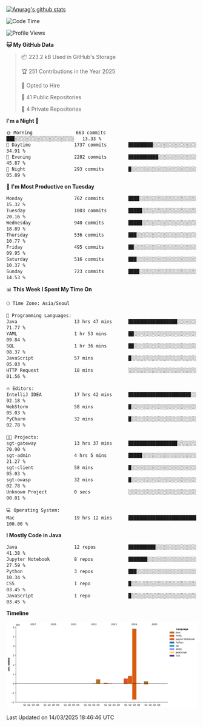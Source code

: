 [![Anurag's github stats](https://github-readme-stats.vercel.app/api?username=hajubal)](https://github.com/anuraghazra/github-readme-stats)

<!--START_SECTION:waka-->
![Code Time](http://img.shields.io/badge/Code%20Time-297%20hrs%2056%20mins-blue)

![Profile Views](http://img.shields.io/badge/Profile%20Views-0-blue)

**🐱 My GitHub Data** 

> 📦 223.2 kB Used in GitHub's Storage 
 > 
> 🏆 251 Contributions in the Year 2025
 > 
> 💼 Opted to Hire
 > 
> 📜 41 Public Repositories 
 > 
> 🔑 4 Private Repositories 
 > 
**I'm a Night 🦉** 

```text
🌞 Morning                663 commits         ███░░░░░░░░░░░░░░░░░░░░░░   13.33 % 
🌆 Daytime                1737 commits        █████████░░░░░░░░░░░░░░░░   34.91 % 
🌃 Evening                2282 commits        ███████████░░░░░░░░░░░░░░   45.87 % 
🌙 Night                  293 commits         █░░░░░░░░░░░░░░░░░░░░░░░░   05.89 % 
```
📅 **I'm Most Productive on Tuesday** 

```text
Monday                   762 commits         ████░░░░░░░░░░░░░░░░░░░░░   15.32 % 
Tuesday                  1003 commits        █████░░░░░░░░░░░░░░░░░░░░   20.16 % 
Wednesday                940 commits         █████░░░░░░░░░░░░░░░░░░░░   18.89 % 
Thursday                 536 commits         ███░░░░░░░░░░░░░░░░░░░░░░   10.77 % 
Friday                   495 commits         ██░░░░░░░░░░░░░░░░░░░░░░░   09.95 % 
Saturday                 516 commits         ███░░░░░░░░░░░░░░░░░░░░░░   10.37 % 
Sunday                   723 commits         ████░░░░░░░░░░░░░░░░░░░░░   14.53 % 
```


📊 **This Week I Spent My Time On** 

```text
🕑︎ Time Zone: Asia/Seoul

💬 Programming Languages: 
Java                     13 hrs 47 mins      ██████████████████░░░░░░░   71.77 % 
YAML                     1 hr 53 mins        ██░░░░░░░░░░░░░░░░░░░░░░░   09.84 % 
SQL                      1 hr 36 mins        ██░░░░░░░░░░░░░░░░░░░░░░░   08.37 % 
JavaScript               57 mins             █░░░░░░░░░░░░░░░░░░░░░░░░   05.03 % 
HTTP Request             18 mins             ░░░░░░░░░░░░░░░░░░░░░░░░░   01.56 % 

🔥 Editors: 
IntelliJ IDEA            17 hrs 42 mins      ███████████████████████░░   92.18 % 
WebStorm                 58 mins             █░░░░░░░░░░░░░░░░░░░░░░░░   05.03 % 
PyCharm                  32 mins             █░░░░░░░░░░░░░░░░░░░░░░░░   02.78 % 

🐱‍💻 Projects: 
sgt-gateway              13 hrs 37 mins      ██████████████████░░░░░░░   70.90 % 
sgt-admin                4 hrs 5 mins        █████░░░░░░░░░░░░░░░░░░░░   21.27 % 
sgt-client               58 mins             █░░░░░░░░░░░░░░░░░░░░░░░░   05.03 % 
sgt-owasp                32 mins             █░░░░░░░░░░░░░░░░░░░░░░░░   02.78 % 
Unknown Project          0 secs              ░░░░░░░░░░░░░░░░░░░░░░░░░   00.01 % 

💻 Operating System: 
Mac                      19 hrs 12 mins      █████████████████████████   100.00 % 
```

**I Mostly Code in Java** 

```text
Java                     12 repos            ██████████░░░░░░░░░░░░░░░   41.38 % 
Jupyter Notebook         8 repos             ███████░░░░░░░░░░░░░░░░░░   27.59 % 
Python                   3 repos             ███░░░░░░░░░░░░░░░░░░░░░░   10.34 % 
CSS                      1 repo              █░░░░░░░░░░░░░░░░░░░░░░░░   03.45 % 
JavaScript               1 repo              █░░░░░░░░░░░░░░░░░░░░░░░░   03.45 % 
```



**Timeline**

![Lines of Code chart](https://raw.githubusercontent.com/hajubal/hajubal/main/assets/bar_graph.png)


 Last Updated on 14/03/2025 18:46:46 UTC
<!--END_SECTION:waka-->